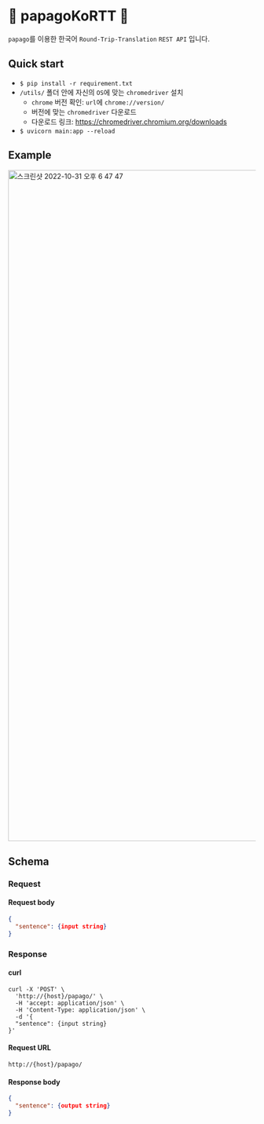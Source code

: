 # 🦆 papagoKoRTT 🦆
`papago`를 이용한 한국어 `Round-Trip-Translation` `REST API` 입니다.
## Quick start
- `$ pip install -r requirement.txt`
- `/utils/` 폴더 안에 자신의 `OS`에 맞는 `chromedriver` 설치
   - `chrome` 버전 확인: `url`에 `chrome://version/`
   - 버전에 맞는 `chromedriver` 다운로드
   - 다운로드 링크: https://chromedriver.chromium.org/downloads
- `$ uvicorn main:app --reload`
## Example
<img width="1367" alt="스크린샷 2022-10-31 오후 6 47 47" src="https://user-images.githubusercontent.com/41921073/198979983-eb005bad-3736-4e10-914a-8b9edd27e28c.png">

## Schema
### Request
#### Request body
```JSON
{
  "sentence": {input string}
}
```
### Response
#### curl
```
curl -X 'POST' \
  'http://{host}/papago/' \
  -H 'accept: application/json' \
  -H 'Content-Type: application/json' \
  -d '{
  "sentence": {input string}
}'
```
#### Request URL
`http://{host}/papago/`

#### Response body
```JSON
{
  "sentence": {output string}
}

